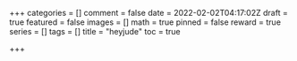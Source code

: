 +++
categories = []
comment = false
date = 2022-02-02T04:17:02Z
draft = true
featured = false
images = []
math = true
pinned = false
reward = true
series = []
tags = []
title = "heyjude"
toc = true

+++
